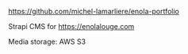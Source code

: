 https://github.com/michel-lamarliere/enola-portfolio

Strapi CMS for https://enolalouge.com

Media storage: AWS S3
